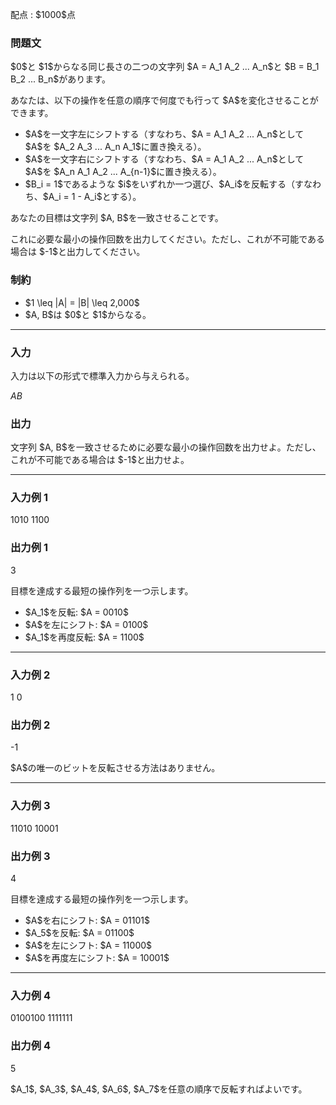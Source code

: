 
<div>

<span>

<span>

<p>
配点 : $1000$点
</p>

<div>

<section>

### **問題文**

<p>
$0$と $1$からなる同じ長さの二つの文字列 $A = A_1 A_2 ... A_n$と $B = B_1 B_2 ... B_n$があります。
</p>

<p>
あなたは、以下の操作を任意の順序で何度でも行って $A$を変化させることができます。
</p>

<ul>

<li>
$A$を一文字左にシフトする（すなわち、$A = A_1 A_2 ... A_n$として $A$を $A_2 A_3 ... A_n A_1$に置き換える）。
</li>

<li>
$A$を一文字右にシフトする（すなわち、$A = A_1 A_2 ... A_n$として $A$を $A_n A_1 A_2 ... A_{n-1}$に置き換える）。
</li>

<li>
$B_i = 1$であるような $i$をいずれか一つ選び、$A_i$を反転する（すなわち、$A_i = 1 - A_i$とする）。
</li>

</ul>

<p>
あなたの目標は文字列 $A, B$を一致させることです。
</p>

<p>
これに必要な最小の操作回数を出力してください。ただし、これが不可能である場合は $-1$と出力してください。
</p>

</section>

</div>

<div>

<section>

### **制約**

<ul>

<li>
$1 \leq |A| = |B| \leq 2,000$
</li>

<li>
$A, B$は $0$と $1$からなる。
</li>

</ul>

</section>

</div>

---

<div>

<div>

<section>

### **入力**

<p>
入力は以下の形式で標準入力から与えられる。
</p>

<div>

$A$$B$
</div>

</section>

</div>

<div>

<section>

### **出力**

<p>
文字列 $A, B$を一致させるために必要な最小の操作回数を出力せよ。ただし、これが不可能である場合は $-1$と出力せよ。
</p>

</section>

</div>

</div>

---

<div>

<section>

### **入力例 1**

<div>

1010
1100

</div>

</section>

</div>

<div>

<section>

### **出力例 1**

<div>

3

</div>

<p>
目標を達成する最短の操作列を一つ示します。
</p>

<ul>

<li>
$A_1$を反転: $A = 0010$
</li>

<li>
$A$を左にシフト: $A = 0100$
</li>

<li>
$A_1$を再度反転: $A = 1100$
</li>

</ul>

</section>

</div>

---

<div>

<section>

### **入力例 2**

<div>

1
0

</div>

</section>

</div>

<div>

<section>

### **出力例 2**

<div>

-1

</div>

<p>
$A$の唯一のビットを反転させる方法はありません。
</p>

</section>

</div>

---

<div>

<section>

### **入力例 3**

<div>

11010
10001

</div>

</section>

</div>

<div>

<section>

### **出力例 3**

<div>

4

</div>

<p>
目標を達成する最短の操作列を一つ示します。
</p>

<ul>

<li>
$A$を右にシフト: $A = 01101$
</li>

<li>
$A_5$を反転: $A = 01100$
</li>

<li>
$A$を左にシフト: $A = 11000$
</li>

<li>
$A$を再度左にシフト: $A = 10001$
</li>

</ul>

</section>

</div>

---

<div>

<section>

### **入力例 4**

<div>

0100100
1111111

</div>

</section>

</div>

<div>

<section>

### **出力例 4**

<div>

5

</div>

<p>
$A_1$, $A_3$, $A_4$, $A_6$, $A_7$を任意の順序で反転すればよいです。
</p>

</section>

</div>

</span>

</span>

</div>

